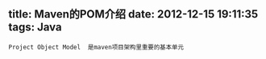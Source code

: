 title: Maven的POM介绍
date: 2012-12-15 19:11:35
tags: Java
---


	Project Object Model  是maven项目架构里重要的基本单元

	
		
	
	
		
	
	
		
	
	
		
	
	
		
		
			
		

		
			
		

		
			
		

		
			
		

		
			
		
 
		
			
		

		
			
		
	

		
	
		
	
		
	
		
	
		
		
			
		

		
			
		

		
			
		

		
			
		

		
			
		
 
		
			
		

		
			
		
	
			
		
			
		
			
		
			
		
			
		
			
		
			
		